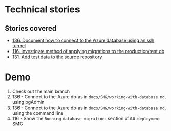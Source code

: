 # Technical stories

## Stories covered

- [136. Document how to connect to the Azure database using an ssh tunnel](https://github.com/icipe-official/vectoratlas-software-code/issues/136)
- [116. Investigate method of applying migrations to the production/test db](https://github.com/icipe-official/vectoratlas-software-code/issues/116)
- [131. Add test data to the source repository](https://github.com/icipe-official/vectoratlas-software-code/issues/131)

# Demo
1. Check out the main branch
1. 136 - Connect to the Azure db as in `docs/SMG/working-with-database.md`, using pgAdmin
1. 136 - Connect to the Azure db as in `docs/SMG/working-with-database.md`, using the command line
1. 116 - Show the `Running database migrations` section of `08-deployment` SMG